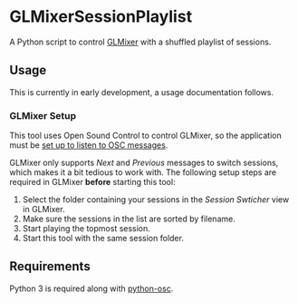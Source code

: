 # GLMixerSessionPlaylist
A Python script to control [GLMixer](https://sourceforge.net/projects/glmixer/) with a shuffled playlist of sessions.

## Usage
This is currently in early development, a usage documentation follows.

### GLMixer Setup
This tool uses Open Sound Control to control GLMixer, so the application must be [set up to listen to OSC messages](https://sourceforge.net/p/glmixer/wiki/GLMixer_OSC_Specs/).

GLMixer only supports *Next* and *Previous* messages to switch sessions, which makes it a bit tedious to work with. The following setup steps are required in GLMixer **before** starting this tool:

1. Select the folder containing your sessions in the *Session Swticher* view in GLMixer.
1. Make sure the sessions in the list are sorted by filename.
1. Start playing the topmost session.
1. Start this tool with the same session folder.

## Requirements
Python 3 is required along with [python-osc](https://pypi.org/project/python-osc/).
